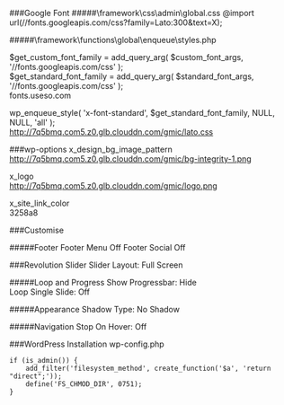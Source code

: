 ###Google Font
#####\framework\css\admin\global.css
@import url(//fonts.googleapis.com/css?family=Lato:300&text=X);

#####\framework\functions\global\enqueue\styles.php

$get_custom_font_family   = add_query_arg( $custom_font_args,   '//fonts.googleapis.com/css' );  
$get_standard_font_family = add_query_arg( $standard_font_args, '//fonts.googleapis.com/css' );  
fonts.useso.com

wp_enqueue_style( 'x-font-standard', $get_standard_font_family, NULL, NULL, 'all' );  
http://7q5bmq.com5.z0.glb.clouddn.com/gmic/lato.css

###wp-options
x_design_bg_image_pattern  
http://7q5bmq.com5.z0.glb.clouddn.com/gmic/bg-integrity-1.png

x_logo  
http://7q5bmq.com5.z0.glb.clouddn.com/gmic/logo.png

x_site_link_color  
3258a8

###Customise

#####Footer
Footer Menu		Off
Footer Social	Off

###Revolution Slider
Slider Layout: Full Screen

#####Loop and Progress
Show Progressbar: Hide  
Loop Single Slide: Off

#####Appearance
Shadow Type: No Shadow

#####Navigation
Stop On Hover: Off

###WordPress Installation
wp-config.php

	if (is_admin()) {
		add_filter('filesystem_method', create_function('$a', 'return "direct";'));
		define('FS_CHMOD_DIR', 0751);
	}